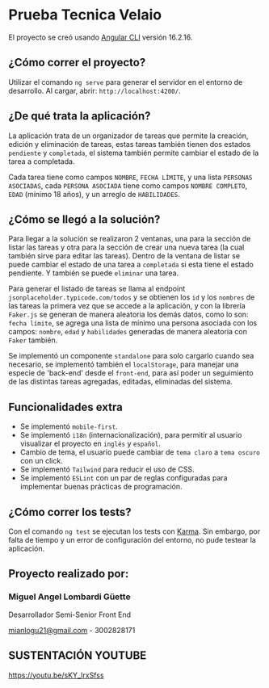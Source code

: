 # Prueba Tecnica Velaio

El proyecto se creó usando [Angular CLI](https://github.com/angular/angular-cli) versión 16.2.16.

## ¿Cómo correr el proyecto?

Utilizar el comando `ng serve` para generar el servidor en el entorno de desarrollo. Al cargar, abrir: `http://localhost:4200/`.

## ¿De qué trata la aplicación?

La aplicación trata de un organizador de tareas que permite la creación, edición y eliminación de tareas, estas tareas también tienen dos estados `pendiente` y `completada`, el sistema también permite cambiar el estado de la tarea a completada.

Cada tarea tiene como campos `NOMBRE`, `FECHA LÍMITE`, y una lista `PERSONAS ASOCIADAS`, cada `PERSONA ASOCIADA` tiene como campos `NOMBRE COMPLETO`, `EDAD` (mínimo 18 años), y un arreglo de `HABILIDADES`.

## ¿Cómo se llegó a la solución?
Para llegar a la solución se realizaron 2 ventanas, una para la sección de listar las tareas y otra para la sección de crear una nueva tarea (la cual también sirve para editar las tareas).
Dentro de la ventana de listar se puede cambiar el estado de una tarea a `completada` si esta tiene el estado pendiente. Y también se puede `eliminar` una tarea.

Para generar el listado de tareas se llama al endpoint `jsonplaceholder.typicode.com/todos` y se obtienen los `id` y los `nombres` de las tareas la primera vez que se accede a la aplicación, y con la librería `Faker.js` se generan de manera aleatoria los demás datos, como lo son: `fecha límite`, se agrega una lista de mínimo una persona asociada con los campos: `nombre`, `edad` y `habilidades` generadas de manera aleatoria con `Faker` también.

Se implementó un componente `standalone` para solo cargarlo cuando sea necesario, se implementó también el `localStorage`, para manejar una especie de 'back-end' desde el `front-end`, para así poder un seguimiento de las distintas tareas agregadas, editadas, eliminadas del sistema.

## Funcionalidades extra
- Se implementó `mobile-first`.
- Se implementó `i18n` (internacionalización), para permitir al usuario visualizar el proyecto en `inglés` y `español`.
- Cambio de tema, el usuario puede cambiar de `tema claro` a `tema oscuro` con un click.
- Se implementó `Tailwind` para reducir el uso de CSS.
- Se implementó `ESLint` con un par de reglas configuradas para implementar buenas prácticas de programación.

## ¿Cómo correr los tests?

Con el comando `ng test` se ejecutan los tests con [Karma](https://karma-runner.github.io). Sin embargo, por falta de tiempo y un error de configuración del entorno, no pude testear la aplicación.


## Proyecto realizado por:
### Miguel Angel Lombardi Güette
Desarrollador Semi-Senior Front End

mianlogu21@gmail.com  - 3002828171
## SUSTENTACIÓN YOUTUBE
https://youtu.be/sKY_lrxSfss
